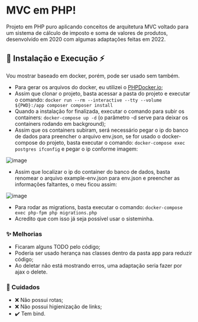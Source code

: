# MVC em PHP!

Projeto em PHP puro aplicando conceitos de arquitetura MVC voltado para um sistema de cálculo de imposto e soma de valores de produtos, desenvolvido em 2020 com algumas adaptações feitas em 2022.

## :wrench: Instalação e Execução :zap:
Vou mostrar baseado em docker, porém, pode ser usado sem também.
- Para gerar os arquivos do docker, eu utilizei o [PHPDocker.io](https://phpdocker.io/ "PHPDocker.io");
- Assim que clonar o projeto, basta acessar a pasta do projeto e executar o comando:
`docker run --rm --interactive --tty --volume ${PWD}:/app composer composer install`
- Quando a instalação for finalizada, executar o comando para subir os containers:
`docker-compose up -d` (o parâmetro -d serve para deixar os containers rodando em background);
- Assim que os containers subiram, será necessário pegar o ip do banco de dados para preencher o arquivo env.json, se for usado o docker-compose do projeto, basta executar o comando: `docker-compose exec postgres ifconfig` e pegar o ip conforme imagem:

![image](https://user-images.githubusercontent.com/8507716/191156640-db201c7f-3a5d-448c-9f50-a7a66f22c6d2.png)

- Assim que localizar o ip do container do banco de dados, basta renomear o arquivo example-env.json para env.json e preencher as informações faltantes, o meu ficou assim:

![image](https://user-images.githubusercontent.com/8507716/191156286-89bbc1e7-a1d1-41c3-942c-2ee543e64238.png)

- Para rodar as migrations, basta executar o comando: `docker-compose exec php-fpm php migrations.php`
- Acredito que com isso já seja possível usar o sisteminha.

### :sparkles: Melhorias
- Ficaram alguns TODO pelo código;
- Poderia ser usado herança nas classes dentro da pasta app para reduzir código;
- Ao deletar não está mostrando erros, uma adaptação seria fazer por ajax o delete.

### :red_circle: Cuidados
- :x: Não possui rotas;
- :x: Não possui higienização de links;
- :heavy_check_mark: Tem bind.